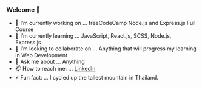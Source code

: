 ### Welcome 👋

- 🔭 I’m currently working on ... freeCodeCamp Node.js and Express.js Full Course
- 🌱 I’m currently learning ... JavaScript, React.js, SCSS, Node.js, Express.js
- 👯 I’m looking to collaborate on ... Anything that will progress my learning in Web Development
- 💬 Ask me about ... Anything
- 📫 How to reach me: ... [LinkedIn](https://www.linkedin.com/in/jethro-d/)
- ⚡ Fun fact: ... I cycled up the tallest mountain in Thailand. 
